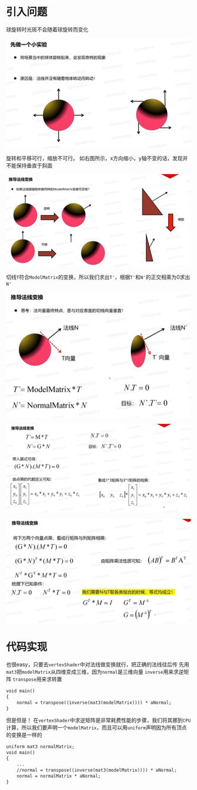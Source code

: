 # 引入问题
球旋转时光斑不会随着球旋转而变化

![输入图片说明](/imgs/2024-11-23/AnNMDU5afZipWxS0.png)

旋转和平移可行，缩放不可行。
如右图所示，x方向缩小，y轴不变的话，发现并不能保持垂直于斜面

![输入图片说明](/imgs/2024-11-23/k3yAxraRymoi7j8b.png)

切线`T`符合`ModelMatrix`的变换，所以我们求出`T'`，根据`T'`和`N'`的正交相乘为0求出`N'`

![输入图片说明](/imgs/2024-11-23/tMyqIWxrgH9xqc53.png)

![输入图片说明](/imgs/2024-11-23/6WU1rjBjvMgYDC1B.png)

![输入图片说明](/imgs/2024-11-23/bMcOIsmOHnTWB0uS.png)

# 代码实现
也很easy，只要去`vertexShader`中对法线做变换就行，把正确的法线往后传
先用`mat3`把`modelMatrix`从四维变成三维，因为`normal`是三维向量
`inverse`用来求逆矩阵
`transpose`用来求转置
```
void main()
{
    normal = transpose((inverse(mat3(modelMatrix)))) * aNormal;
}
```
但是但是！
在`vertexShader`中求逆矩阵是非常耗费性能的步骤，我们将其挪到`CPU`计算，所以我们要声明一个`modelMatrix`，而且可以用`uniform`声明因为所有顶点的变换是一样的

```
uniform mat3 normalMatrix;
void main()
{
	...
    //normal = transpose((inverse(mat3(modelMatrix)))) * aNormal;
    normal = normalMatrix * aNormal;
}
```
<!--stackedit_data:
eyJoaXN0b3J5IjpbLTE1MjQ4OTYxNDQsLTc1MTA5MzU2OSwtMT
k0MDcwNjI2MiwyNzA4NzM5NTJdfQ==
-->
